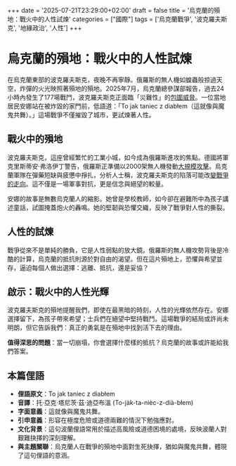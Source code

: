 +++
date = '2025-07-21T23:29:00+02:00'
draft = false
title = '烏克蘭的殞地：戰火中的人性試煉'
categories = ["國際"]
tags = ['烏克蘭戰爭', '波克羅夫斯克', '地緣政治', '人性']
+++

# 烏克蘭的殞地：戰火中的人性試煉

在烏克蘭東部的波克羅夫斯克，夜晚不再寧靜。俄羅斯的無人機如蝗蟲般掠過天空，炸彈的火光映照著殞地的殞地。2025年7月，烏克蘭總參謀部報告，過去24小時內發生了177場戰鬥，波克羅夫斯克正面臨「災難性」的[包圍威脅](https://www.pap.pl/aktualnosci/ukraina-sztab-generalny-177-starc-bojowych-w-ciagu-ostatniej-doby)。一位當地居民安娜站在被炸毀的家門前，低語道：「To jak taniec z diabłem（這就像與魔鬼共舞）。」這場戰爭不僅摧毀了城市，更試煉著人性。

## 戰火中的殞地

波克羅夫斯克，這座曾經繁忙的工業小城，如今成為俄羅斯進攻的焦點。德國將軍克里斯蒂安·弗洛伊丁警告，俄羅斯正準備以2000架無人機發動[大規模攻擊](https://www.tvp.info/87939464/rosja-przygotowuje-sie-do-kolejnego-ataku-na-ukraine-2000-dronow-naraz-niemiecki-general-christian-freuding)。烏克蘭軍隊在彈藥短缺與疲憊中掙扎，分析人士稱，波克羅夫斯克的陷落可能改[變戰爭的走向](https://forsal.pl/swiat/ukraina/artykuly/9844844,sytuacja-jest-katastroficzna-moga-zalawic-ukraincow-jak-w-obwodzie.html)。這不僅是一場軍事對抗，更是信念與絕望的較量。

安娜的故事是無數烏克蘭人的縮影。她曾是學校教師，如今卻在避難所中為孩子講述童話，試圖掩蓋炮火的轟鳴。她的堅韌與恐懼交織，反映了戰爭對人性的撕裂。

## 人性的試煉

戰爭從來不是單純的勝負，它是人性弱點的放大鏡。俄羅斯的無人機攻勢背後是冷酷的計算，烏克蘭的抵抗則源於對自由的渴望。但在這片殞地上，恐懼與希望並存，逼迫每個人做出選擇：逃離、抵抗，還是妥協？

## 啟示：戰火中的人性光輝

波克羅夫斯克的殞地提醒我們，即使在最黑暗的時刻，人性的光輝依然存在。安娜選擇留下，為孩子帶來希望；士兵們在絕望中堅持戰鬥。這場戰爭的結局或許尚未明朗，但它告訴我們：真正的勇氣是在殞地中找到活下去的理由。

**值得深思的問題**：當一切崩塌，你會選擇什麼樣的抵抗？烏克蘭的故事或許能給我們答案。

## 本篇俚語

- **俚語原文**：To jak taniec z diabłem  
- **音譯**：托·亞克·塔尼茨·茲·迪亞布溫 (To-jàk-ta-nièc-z-dià-błem)  
- **字面意義**：這就像與魔鬼共舞。  
- **引申意義**：形容在極度危險或道德兩難的情況下勉強應對。  
- **文化背景**：這句波蘭俚語常用於描述高風險或道德困境的處境，反映波蘭人對艱難抉擇的深刻理解。  
- **與主題關聯**：烏克蘭人在戰爭的殞地中面對生死抉擇，猶如與魔鬼共舞，體現了這句俚語的意涵。